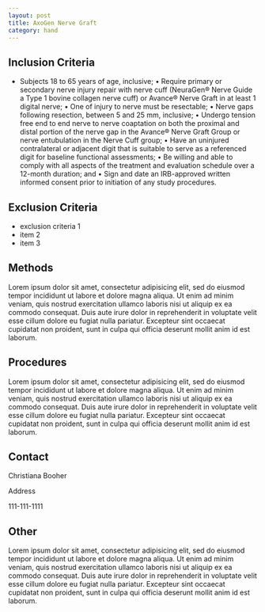 ```yaml
---
layout: post
title: AxoGen Nerve Graft
category: hand
---
```


## Inclusion Criteria

- Subjects 18 to 65 years of age, inclusive; 
•	Require primary or secondary nerve injury repair with nerve cuff (NeuraGen® Nerve Guide a Type 1 bovine collagen nerve cuff) or Avance® Nerve Graft in at least 1 digital nerve; 
•	One of injury to nerve must be resectable; 
•	Nerve gaps following resection, between 5 and 25 mm, inclusive; 
•	Undergo tension free end to end nerve to nerve coaptation on both the proximal and distal portion of the nerve gap in the Avance® Nerve Graft Group or nerve entubulation in the Nerve Cuff group; 
•	Have an uninjured contralateral or adjacent digit that is suitable to serve as a referenced digit for baseline functional assessments; 
•	Be willing and able to comply with all aspects of the treatment and evaluation schedule over a 12-month duration; and 
•	Sign and date an IRB-approved written informed consent prior to initiation of any study procedures. 


## Exclusion Criteria

- exclusion criteria 1
- item 2
- item 3

## Methods

Lorem ipsum dolor sit amet, consectetur adipisicing elit, sed do eiusmod tempor incididunt ut labore et dolore magna aliqua. Ut enim ad minim veniam, quis nostrud exercitation ullamco laboris nisi ut aliquip ex ea commodo consequat. Duis aute irure dolor in reprehenderit in voluptate velit esse cillum dolore eu fugiat nulla pariatur. Excepteur sint occaecat cupidatat non proident, sunt in culpa qui officia deserunt mollit anim id est laborum.

## Procedures

Lorem ipsum dolor sit amet, consectetur adipisicing elit, sed do eiusmod tempor incididunt ut labore et dolore magna aliqua. Ut enim ad minim veniam, quis nostrud exercitation ullamco laboris nisi ut aliquip ex ea commodo consequat. Duis aute irure dolor in reprehenderit in voluptate velit esse cillum dolore eu fugiat nulla pariatur. Excepteur sint occaecat cupidatat non proident, sunt in culpa qui officia deserunt mollit anim id est laborum.

## Contact

Christiana Booher

Address

111-111-1111

## Other

Lorem ipsum dolor sit amet, consectetur adipisicing elit, sed do eiusmod tempor incididunt ut labore et dolore magna aliqua. Ut enim ad minim veniam, quis nostrud exercitation ullamco laboris nisi ut aliquip ex ea commodo consequat. Duis aute irure dolor in reprehenderit in voluptate velit esse cillum dolore eu fugiat nulla pariatur. Excepteur sint occaecat cupidatat non proident, sunt in culpa qui officia deserunt mollit anim id est laborum.
